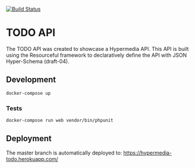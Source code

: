 [![Build Status](https://travis-ci.org/jdesrosiers/todo-api.svg?branch=master)](https://travis-ci.org/jdesrosiers/todo-api)

TODO API
========

The TODO API was created to showcase a Hypermedia API. This API is built using
the Resourceful framework to declaratively define the API with JSON Hyper-Schema
(draft-04).

Development
------------

```bash
docker-compose up
```

### Tests

```bash
docker-compose run web vendor/bin/phpunit
```

Deployment
----------

The master branch is automatically deployed to: https://hypermedia-todo.herokuapp.com/
